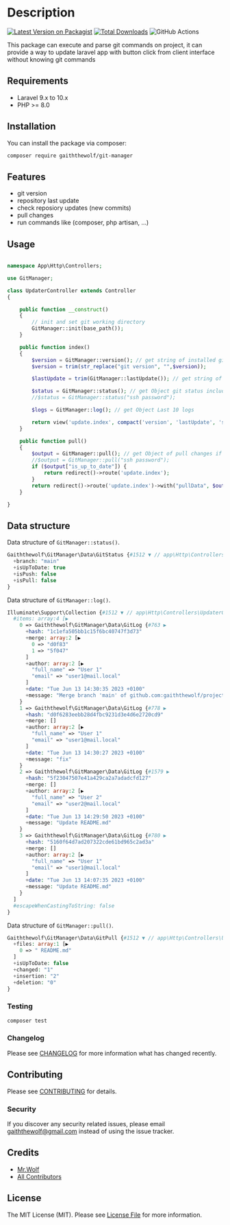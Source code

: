 # Description

[![Latest Version on Packagist](https://img.shields.io/packagist/v/gaiththewolf/git-manager.svg?style=flat-square)](https://packagist.org/packages/gaiththewolf/git-manager)
[![Total Downloads](https://img.shields.io/packagist/dt/gaiththewolf/git-manager.svg?style=flat-square)](https://packagist.org/packages/gaiththewolf/git-manager)
![GitHub Actions](https://github.com/gaiththewolf/git-manager/actions/workflows/main.yml/badge.svg)

This package can execute and parse git commands on project, it can provide a way to update laravel app with button click from client interface without knowing git commands

## Requirements

- Laravel 9.x to 10.x
- PHP >= 8.0

## Installation

You can install the package via composer:

```bash
composer require gaiththewolf/git-manager
```

## Features

* git version
* repository last update
* check reposiory updates (new commits)
* pull changes
* run commands like (composer, php artisan, ...)

## Usage

```php

namespace App\Http\Controllers;

use GitManager;

class UpdaterController extends Controller
{

    public function __construct()
    {
        // init and set git working directory
        GitManager::init(base_path());
    }

    public function index()
    {
        $version = GitManager::version(); // get string of installed git version
        $version = trim(str_replace("git version", "",$version));

        $lastUpdate = trim(GitManager::lastUpdate()); // get string of last update datetime

        $status = GitManager::status(); // get Object git status include command `git fetch` before
        //$status = GitManager::status("ssh password");

        $logs = GitManager::log(); // get Object Last 10 logs

        return view('update.index', compact('version', 'lastUpdate', 'status', 'logs'));
    }

    public function pull()
    {
        $output = GitManager::pull(); // get Object of pull changes if exist
        //$output = GitManager::pull("ssh password");
        if ($output["is_up_to_date"]) {
            return redirect()->route('update.index');
        }
        return redirect()->route('update.index')->with("pullData", $output);
    }

}
```

## Data structure

Data structure of `GitManager::status()`. 

```php
Gaiththewolf\GitManager\Data\GitStatus {#1512 ▼ // app\Http\Controllers\UpdaterController.php:37
  +branch: "main"
  +isUpToDate: true
  +isPush: false
  +isPull: false
}
```

Data structure of `GitManager::log()`. 

```php
Illuminate\Support\Collection {#1512 ▼ // app\Http\Controllers\UpdaterController.php:37
  #items: array:4 [▶
    0 => Gaiththewolf\GitManager\Data\GitLog {#763 ▶
      +hash: "1c1efa505bb1c15f6bc40747f3d73"
      +merge: array:2 [▶
        0 => "d0f83"
        1 => "5f047"
      ]
      +author: array:2 [▶
        "full_name" => "User 1"
        "email" => "user1@mail.local"
      ]
      +date: "Tue Jun 13 14:30:35 2023 +0100"
      +message: "Merge branch 'main' of github.com:gaiththewolf/projectXXX"
    }
    1 => Gaiththewolf\GitManager\Data\GitLog {#778 ▶
      +hash: "d0f6283eebb28d4fbc9231d3e4d6e2720cd9"
      +merge: []
      +author: array:2 [▶
        "full_name" => "User 1"
        "email" => "user1@mail.local"
      ]
      +date: "Tue Jun 13 14:30:27 2023 +0100"
      +message: "fix"
    }
    2 => Gaiththewolf\GitManager\Data\GitLog {#1579 ▶
      +hash: "5f23047507e41a429ca2a7adadcfd127"
      +merge: []
      +author: array:2 [▶
        "full_name" => "User 2"
        "email" => "user2@mail.local"
      ]
      +date: "Tue Jun 13 14:29:50 2023 +0100"
      +message: "Update README.md"
    }
    3 => Gaiththewolf\GitManager\Data\GitLog {#780 ▶
      +hash: "5160f64d7ad207322cde61bd965c2ad3a"
      +merge: []
      +author: array:2 [▶
        "full_name" => "User 1"
        "email" => "user1@mail.local"
      ]
      +date: "Tue Jun 13 14:07:35 2023 +0100"
      +message: "Update README.md"
    }
  ]
  #escapeWhenCastingToString: false
}
```

Data structure of `GitManager::pull()`. 

```php
Gaiththewolf\GitManager\Data\GitPull {#1512 ▼ // app\Http\Controllers\UpdaterController.php:37
  +files: array:1 [▶
    0 => " README.md"
  ]
  +isUpToDate: false
  +changed: "1"
  +insertion: "2"
  +deletion: "0"
}
```

### Testing

```bash
composer test
```

### Changelog

Please see [CHANGELOG](CHANGELOG.md) for more information what has changed recently.

## Contributing

Please see [CONTRIBUTING](CONTRIBUTING.md) for details.

### Security

If you discover any security related issues, please email gaiththewolf@gmail.com instead of using the issue tracker.

## Credits

-   [Mr.Wolf](https://github.com/gaiththewolf)
-   [All Contributors](../../contributors)

## License

The MIT License (MIT). Please see [License File](LICENSE.md) for more information.

